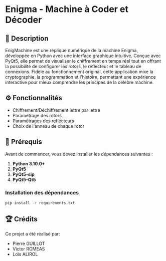 # **Enigma - Machine à Coder et Décoder**

## 📖 **Description**

EnigMachine est une réplique numérique de la machine Enigma, développée en Python avec une interface graphique intuitive. Conçue avec PyQt5, elle permet de visualiser le chiffrement en temps réel tout en offrant la possibilité de configurer les rotors, le réflecteur et le tableau de connexions. Fidèle au fonctionnement original, cette application mixe la cryptographie, la programmation et l'histoire, permettant une expérience interactive pour mieux comprendre les principes de la célèbre machine.

## ⚙️ **Fonctionnalités**

- Chiffrement/Déchiffrement lettre par lettre
- Paramétrage des rotors
- Paramétrages des reflécteurs
- Choix de l'anneau de chaque rotor

## 🔧 **Prérequis**

Avant de commencer, vous devez installer les dépendances suivantes :

1. **Python 3.10.0+**
2. **PyQt5**
3. **PyQt5-sip**
4. **PyQt5-Qt5**

### Installation des dépendances

```bash
pip install -r requirements.txt
```

## 🏆 **Crédits**

Ce projet a été réalisé par:

- Pierre GUILLOT
- Victor ROMEAS
- Loïs ALIROL

